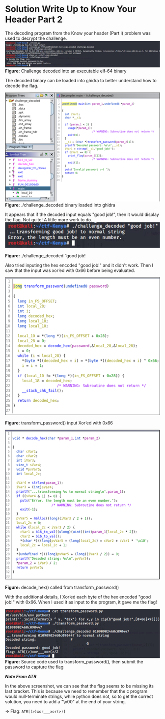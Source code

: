 # Solution Write Up to Know Your Header Part 2

The decoding program from the Know your header (Part I) problem was used to decrypt the challenge.
![decoded](assets/images/00.png)
**Figure:** Challenge decoded into an executable elf-64 binary

The decoded binary can be loaded into ghidra to better understand how to decode the flag.

![ghidra](assets/images/01.png)
**Figure:** ./challenge_decoded binary loaded into ghidra

It appears that if the decoded input equals "good job!”, then it would display the flag. Not quite! A little more work to do.
![Error](assets/images/02.png)

**Figure:** ./challenge_decoded “good job!

Also tried inputing the hex encoded "good job!" and it didn't work. Then I saw that the input was xor’ed with 0x66 before being evaluated.

![Xord](assets/images/03.png)

**Figure:** transform_password\(\) input Xor’ed with 0x66

![decode_hex](assets/images/04.png)

**Figure:** decode_hex\(\) called from transform_password\(\)

With the additional details, I Xor’ed each byte of the hex encoded "good job!" with 0x66. When I used it as input to the program, it gave me the flag!

![Flag](assets/images/05.png)
**Figure:** Source code used to transform_password(), then submit the password to capture the flag

***Note From ATR***

In the above screenshot, we can see that the flag seems to be missing its last bracket. This is because we need to remember that the c program would null-terminate strings, while python does not, so to get the correct solution, you need to add a "\x00" at the end of your string.

=> Flag: `ATR[(>)xor___xor(>)]`
